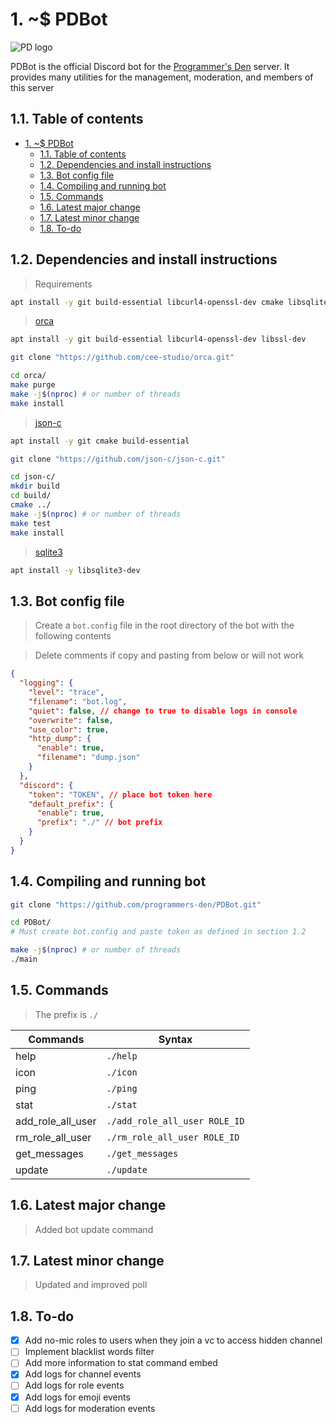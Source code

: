 # 1. ~$ PDBot
![PD logo](https://cdn.discordapp.com/icons/668000598221651975/9c38858cf48263dbbc5ef4b3315bdc6d.webp?size=64)

PDBot is the official Discord bot for the [Programmer's Den](https://pden.net) server. It provides many utilities for the management, moderation, and members of this server

## 1.1. Table of contents
- [1. ~$ PDBot](#1--pdbot)
  - [1.1. Table of contents](#11-table-of-contents)
  - [1.2. Dependencies and install instructions](#12-dependencies-and-install-instructions)
  - [1.3. Bot config file](#13-bot-config-file)
  - [1.4. Compiling and running bot](#14-compiling-and-running-bot)
  - [1.5. Commands](#15-commands)
  - [1.6. Latest major change](#16-latest-major-change)
  - [1.7. Latest minor change](#17-latest-minor-change)
  - [1.8. To-do](#18-to-do)

## 1.2. Dependencies and install instructions
> Requirements
```bash
apt install -y git build-essential libcurl4-openssl-dev cmake libsqlite3-dev
```

> [orca](https://github.com/cee-studio/orca)
```bash
apt install -y git build-essential libcurl4-openssl-dev libssl-dev

git clone "https://github.com/cee-studio/orca.git"

cd orca/
make purge
make -j$(nproc) # or number of threads
make install
```

> [json-c](https://github.com/json-c/json-c)
```bash
apt install -y git cmake build-essential

git clone "https://github.com/json-c/json-c.git"

cd json-c/
mkdir build
cd build/
cmake ../
make -j$(nproc) # or number of threads
make test
make install
```
> [sqlite3](https://sqlite.org/index.html)
```bash
apt install -y libsqlite3-dev
```

## 1.3. Bot config file
> Create a `bot.config` file in the root directory of the bot with the following contents

> Delete comments if copy and pasting from below or will not work
```json
{
  "logging": {
    "level": "trace",
    "filename": "bot.log",
    "quiet": false, // change to true to disable logs in console
    "overwrite": false,
    "use_color": true,
    "http_dump": {
      "enable": true,
      "filename": "dump.json"
    }
  },
  "discord": {
    "token": "TOKEN", // place bot token here
    "default_prefix": {
      "enable": true,
      "prefix": "./" // bot prefix
    }
  }
}
```

## 1.4. Compiling and running bot
```bash
git clone "https://github.com/programmers-den/PDBot.git"

cd PDBot/
# Must create bot.config and paste token as defined in section 1.2

make -j$(nproc) # or number of threads
./main
```


## 1.5. Commands
> The prefix is `./`

| Commands          | Syntax                        |
| ----------------- | ----------------------------- |
| help              | `./help`                      |
| icon              | `./icon`                      |
| ping              | `./ping`                      |
| stat              | `./stat`                      |
| add_role_all_user | `./add_role_all_user ROLE_ID` |
| rm_role_all_user  | `./rm_role_all_user ROLE_ID`  |
| get_messages      | `./get_messages`              |
| update            | `./update`                    |

## 1.6. Latest major change
> Added bot update command

## 1.7. Latest minor change
> Updated and improved poll

## 1.8. To-do
- [x] Add no-mic roles to users when they join a vc to access hidden channel
- [ ] Implement blacklist words filter
- [ ] Add more information to stat command embed
- [x] Add logs for channel events
- [ ] Add logs for role events
- [x] Add logs for emoji events
- [ ] Add logs for moderation events
